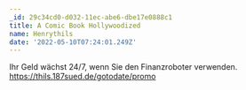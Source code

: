 ```yaml
---
_id: 29c34cd0-d032-11ec-abe6-dbe17e0888c1
title: A Comic Book Hollywoodized
name: Henrythils
date: '2022-05-10T07:24:01.249Z'
---
```

Ihr Geld wächst 24/7, wenn Sie den Finanzroboter verwenden. https://thils.187sued.de/gotodate/promo
